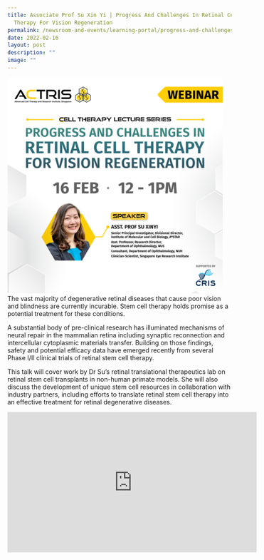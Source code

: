 ```yaml
---
title: Associate Prof Su Xin Yi | Progress And Challenges In Retinal Cell
  Therapy For Vision Regeneration
permalink: /newsroom-and-events/learning-portal/progress-and-challenges-in-retinal-cell-therapy-for-vision/
date: 2022-02-16
layout: post
description: ""
image: ""
---
```

<div style="margin-right: 20px; float: left;">
    <img src="/images/Learning%20Portal/2022/a-prof-su-xinyi.png" style="width:500px">
</div>

The vast majority of degenerative retinal diseases that cause poor vision and blindness are currently incurable. Stem cell therapy holds promise as a potential treatment for these conditions.

A substantial body of pre-clinical research has illuminated mechanisms of neural repair in the mammalian retina including synaptic reconnection and intercellular cytoplasmic materials transfer. Building on those findings, safety and potential efficacy data have emerged recently from several Phase I/II clinical trials of retinal stem cell therapy.

This talk will cover work by Dr Su’s retinal translational therapeutics lab on retinal stem cell transplants in non-human primate models. She will also discuss the development of unique stem cell resources in collaboration with industry partners, including efforts to translate retinal stem cell therapy into an effective treatment for retinal degenerative diseases.

<iframe allowfullscreen="" allow="accelerometer; autoplay; clipboard-write; encrypted-media; gyroscope; picture-in-picture; web-share" frameborder="0" title="YouTube video player" src="https://www.youtube.com/embed/bDTlk-oH0-c?si=y0UlscsTKepwc9Ov" height="315" width="560"></iframe>